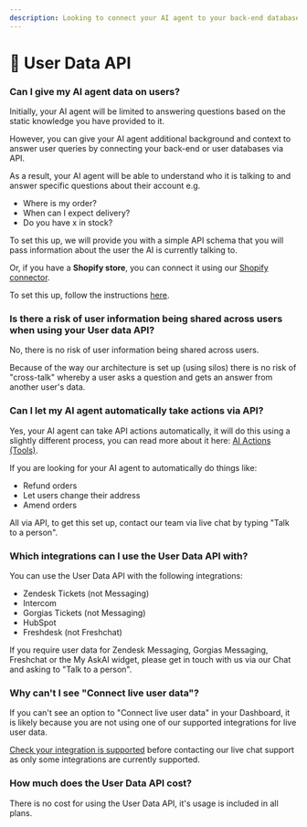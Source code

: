 ```yaml
---
description: Looking to connect your AI agent to your back-end databases? Now you can
---
```


# 👤 User Data API

### Can I give my AI agent data on users?

Initially, your AI agent will be limited to answering questions based on the static knowledge you have provided to it.

However, you can give your AI agent additional background and context to answer user queries by connecting your back-end or user databases via API.

As a result, your AI agent will be able to understand who it is talking to and answer specific questions about their account e.g.&#x20;

* Where is my order?&#x20;
* When can I expect delivery?
* Do you have x in stock?

To set this up, we will provide you with a simple API schema that you will pass information about the user the AI is currently talking to.

Or, if you have a **Shopify store**, you can connect it using our [Shopify connector](../shopify.md).

To set this up, follow the instructions [here](user-data-api-setup.md).

### Is there a risk of user information being shared across users when using your User data API?&#x20;

No, there is no risk of user information being shared across users.

Because of the way our architecture is set up (using silos) there is no risk of "cross-talk" whereby a user asks a question and gets an answer from another user's data.

### Can I let my AI agent automatically take actions via API?

Yes, your AI agent can take API actions automatically, it will do this using a slightly different process, you can read more about it here: [AI Actions (Tools)](../ai-actions-tools.md).

If you are looking for your AI agent to automatically do things like:

* Refund orders
* Let users change their address
* Amend orders

All via API, to get this set up, contact our team via live chat by typing "Talk to a person".

### Which integrations can I use the User Data API with?

You can use the User Data API with the following integrations:

* Zendesk Tickets (not Messaging)
* Intercom
* Gorgias Tickets (not Messaging)
* HubSpot
* Freshdesk (not Freshchat)

If you require user data for Zendesk Messaging, Gorgias Messaging, Freshchat or the My AskAI widget, please get in touch with us via our Chat and asking to "Talk to a person".

### Why can't I see "Connect live user data"?

If you can't see an option to "Connect live user data" in your Dashboard, it is likely because you are not using one of our supported integrations for live user data.

[Check your integration is supported](./#which-integrations-can-i-use-the-user-data-api-with) before contacting our live chat support as only some integrations are currently supported.

### How much does the User Data API cost?

There is no cost for using the User Data API, it's usage is included in all plans.
